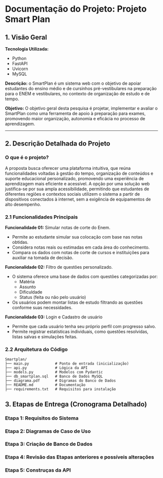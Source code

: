 # Documentação do Projeto: Projeto Smart Plan

## 1. Visão Geral
**Tecnologia Utilizada:**

* Python
* FastAPI
* Uvicorn
* MySQL

**Descrição:** o SmartPlan é um sistema web com o objetivo de apoiar estudantes do ensino médio e de cursinhos pré-vestibulares na preparação para o ENEM e vestibulares, no contexto de organização de estudo e de tempo.
  
**Objetivo:** O objetivo geral desta pesquisa é projetar, implementar e avaliar o SmartPlan como uma ferramenta de apoio à preparação para exames, promovendo maior organização, autonomia e eficácia no processo de aprendizagem.

***

## 2. Descrição Detalhada do Projeto

### O que é o projeto?

A proposta busca oferecer uma plataforma intuitiva, que reúna funcionalidades voltadas à gestão do tempo, organização de conteúdos e suporte educacional personalizado, promovendo uma experiência de aprendizagem mais eficiente e acessível. A opção por uma solução web justifica-se por sua ampla acessibilidade, permitindo que estudantes de diferentes regiões e contextos sociais utilizem o sistema a partir de dispositivos conectados à internet, sem a exigência de equipamentos de alto desempenho.

### 2.1 Funcionalidades Principais

**Funcionalidade 01:** Simular notas de corte do Enem.
  * Permite ao estudante simular sua colocação com base nas notas obtidas.
  * Considera notas reais ou estimadas em cada área do conhecimento.
  * Compara os dados com notas de corte de cursos e instituições para auxiliar na tomada de decisão.
    
**Funcionalidade 02:** Filtro de questões personalizado.
  * O sistema oferece uma base de dados com questões categorizadas por:
    * Matéria
    * Assunto
    * Dificuldade
    * Status (feita ou não pelo usuário)
  * Os usuários podem montar listas de estudo filtrando as questões conforme suas necessidades.
    
**Funcionalidade 03:** Login e Cadastro de usuário
  * Permite que cada usuário tenha seu próprio perfil com progresso salvo.
  * Permite registrar estatísticas individuais, como questões resolvidas, listas salvas e simulações feitas.

### 2.2 Arquitetura do Código
```
Smartplan/  
├── main.py            # Ponto de entrada (inicialização)  
├── api.py             # Lógica da API   
├── models.py          # Modelos com Pydantic
├── db_smartplan.sql   # Banco de Dados MySQL
├── diagrama.pdf       # Digramas do Banco de Dados
├── README.md          # Documentação   
├── requirements.txt   # Requisitos para instalação
```

## 3. Etapas de Entrega (Cronograma Detalhado)

### Etapa 1:  Requisitos do Sistema
### Etapa 2:  Diagramas de Caso de Uso  
### Etapa 3:  Criação de Banco de Dados 
### Etapa 4:  Revisão das Etapas anteriores e possíveis alterações 
### Etapa 5:  Construças da API 
